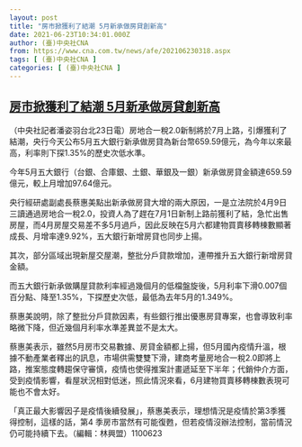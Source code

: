 ```yaml
---
layout: post
title: "房市掀獲利了結潮 5月新承做房貸創新高"
date: 2021-06-23T10:34:01.000Z
author: (臺)中央社CNA
from: https://www.cna.com.tw/news/afe/202106230318.aspx
tags: [ (臺)中央社CNA ]
categories: [ (臺)中央社CNA ]
---
```

<!--1624444441000-->
[房市掀獲利了結潮 5月新承做房貸創新高](https://www.cna.com.tw/news/afe/202106230318.aspx)
------

<div>
<div></div><div class="paragraph"><p>（中央社記者潘姿羽台北23日電）房地合一稅2.0新制將於7月上路，引爆獲利了結潮，央行今天公布5月五大銀行新承做房貸為新台幣659.59億元，為今年以來最高，利率則下探1.35%的歷史次低水準。</p><p>今年5月五大銀行（台銀、合庫銀、土銀、華銀及一銀）新承做房貸金額達659.59億元，較上月增加97.64億元。</p><p>央行經研處副處長蔡惠美點出新承做房貸大增的兩大原因，一是立法院於4月9日三讀通過房地合一稅2.0，投資人為了趕在7月1日新制上路前獲利了結，急忙出售房屋，而4月房屋交易差不多5月過戶，因此反映在5月六都建物買賣移轉棟數顯著成長、月增率達9.92%，五大銀行新增房貸也同步上揚。</p><p>其次，部分區域出現新屋交屋潮，整批分戶貸款增加，連帶推升五大銀行新增房貸金額。</p><p>而五大銀行新承做購屋貸款利率經過幾個月的低檔盤旋後，5月利率下滑0.007個百分點、降至1.35%，下探歷史次低，最低為去年5月的1.349%。</p><p>蔡惠美說明，除了整批分戶貸款因素，有些銀行推出優惠房貸專案，也會導致利率略微下降，但近幾個月利率水準差異並不是太大。</p><p>蔡惠美表示，雖然5月房市交易數據、房貸金額都上揚，但5月國內疫情升溫，根據不動產業者釋出的訊息，市場供需雙雙下滑，建商考量房地合一稅2.0即將上路，推案態度轉趨保守審慎，疫情也使得推案計畫遞延至下半年；代銷仲介方面，受到疫情影響，看屋狀況相對低迷，照此情況來看，6月建物買賣移轉棟數表現可能也不會太好。</p><p>「真正最大影響因子是疫情後續發展」，蔡惠美表示，理想情況是疫情於第3季獲得控制，這樣的話，第4 季房市當然有可能復甦，但若疫情沒辦法控制，當前情況仍可能持續下去。（編輯：林興盟）1100623</p></div>
</div>
